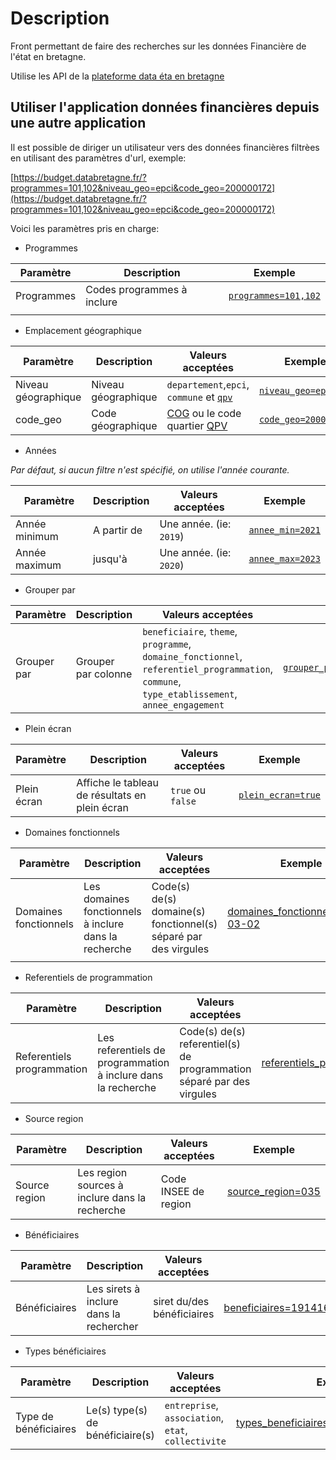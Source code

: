 # Description

Front permettant de faire des recherches sur les données Financière de l'état en bretagne.  

Utilise les API de la [plateforme data éta en bretagne](https://github.com/SIB-rennes/DataEtatBretagne-back/blob/main/README.md)

## Utiliser l'application données financières depuis une autre application

Il est possible de diriger un utilisateur vers des données financières filtrèes en utilisant des paramètres d'url, exemple:

[https://budget.databretagne.fr/?programmes=101,102&niveau_geo=epci&code_geo=200000172](https://budget.databretagne.fr/?programmes=101,102&niveau_geo=epci&code_geo=200000172)

Voici les paramètres pris en charge:

- Programmes

| Paramètre  | Description                | Exemple                                                                    |
| ---------- | -------------------------- | -------------------------------------------------------------------------- |
| Programmes | Codes programmes à inclure | [`programmes=101,102`](https://budget.databretagne.fr/?programmes=101,102) |
|            |                            |                                                                            |

- Emplacement géographique

| Paramètre           | Description         | Valeurs acceptées                                                                                                                                                                                          | Exemple                                                                                    |
| ------------------- | ------------------- | ---------------------------------------------------------------------------------------------------------------------------------------------------------------------------------------------------------- | ------------------------------------------------------------------------------------------ |
| Niveau géographique | Niveau géographique | `departement`,`epci`, `commune` et [`qpv`](https://www.insee.fr/fr/statistiques/2500477#documentation-sommaire)                                                                                            | [`niveau_geo=epci`](https://budget.databretagne.fr/?niveau_geo=epci&code_geo=200000172)    |
| code_geo            | Code géographique   | [COG](https://www.insee.fr/fr/recherche/recherche-geographique?debut=0) ou le code quartier [QPV](https://www.data.gouv.fr/fr/datasets/quartiers-prioritaires-de-la-politique-de-la-ville-qpv/#/resources) | [`code_geo=200000172`](https://budget.databretagne.fr/?niveau_geo=epci&code_geo=200000172) |

- Années

*Par défaut, si aucun filtre n'est spécifié, on utilise l'année courante.*

| Paramètre     | Description | Valeurs acceptées       | Exemple                                                                           |
| ------------- | ----------- | ----------------------- | --------------------------------------------------------------------------------- |
| Année minimum | A partir de | Une année. (ie: `2019`) | [`annee_min=2021`](https://budget.databretagne.fr/?annee_min=2019&annee_max=2020) |
| Année maximum | jusqu'à     | Une année. (ie: `2020`) | [`annee_max=2023`](https://budget.databretagne.fr/?annee_min=2019&annee_max=2020) |

- Grouper par

| Paramètre   | Description         | Valeurs acceptées                                                                                                                             | Exemple                                                                                                                                             |
| ----------- | ------------------- | --------------------------------------------------------------------------------------------------------------------------------------------- | --------------------------------------------------------------------------------------------------------------------------------------------------- |
| Grouper par | Grouper par colonne | `beneficiaire`, `theme`, `programme`, `domaine_fonctionnel`, `referentiel_programmation`, `commune`, `type_etablissement`, `annee_engagement` | [`grouper_par=beneficiaire,theme`](https://budget.databretagne.fr/?programmes=101,102&annee_min=2019&annee_max=2019&grouper_par=beneficiaire,theme) |

- Plein écran

| Paramètre   | Description                                    | Valeurs acceptées | Exemple                                                                               |
| ----------- | ---------------------------------------------- | ----------------- | ------------------------------------------------------------------------------------- |
| Plein écran | Affiche le tableau de résultats en plein écran | `true` ou `false` | [`plein_ecran=true`](https://budget.databretagne.fr/?programmes=107&plein_ecran=true) |


- Domaines fonctionnels

| Paramètre             | Description                                           | Valeurs acceptées                                               | Exemple                                                                                                                            |
| --------------------- | ----------------------------------------------------- | --------------------------------------------------------------- | ---------------------------------------------------------------------------------------------------------------------------------- |
| Domaines fonctionnels | Les domaines fonctionnels à inclure dans la recherche | Code(s) de(s) domaine(s) fonctionnel(s) séparé par des virgules | [domaines_fonctionnels=0103-03-02](https://budget.databretagne.fr/?domaines_fonctionnels=0103-03-02&annee_min=2019&annee_max=2019) |
|                       |

- Referentiels de programmation

| Paramètre                  | Description                                                   | Valeurs acceptées                                                     | Exemple                                                                                                                                                                    |
| -------------------------- | ------------------------------------------------------------- | --------------------------------------------------------------------- | -------------------------------------------------------------------------------------------------------------------------------------------------------------------------- |
| Referentiels programmation | Les referentiels de programmation à inclure dans la recherche | Code(s) de(s) referentiel(s) de programmation séparé par des virgules | [referentiels_programmation=0119010101A9,010101040101](https://budget.databretagne.fr/?referentiels_programmation=0119010101A9,010101040101&annee_min=2019&annee_max=2019) |

- Source region

| Paramètre     | Description                                    | Valeurs acceptées    | Exemple                                                                                                             |
| ------------- | ---------------------------------------------- | -------------------- | ------------------------------------------------------------------------------------------------------------------- |
| Source region | Les region sources à inclure dans la recherche | Code INSEE de region | [source_region=035](https://budget.databretagne.fr/?source_region=035&annee_min=2021&annee_max=2022&programmes=107) |

- Bénéficiaires

| Paramètre     | Description                             | Valeurs acceptées          | Exemple                                                                                                                    |
| ------------- | --------------------------------------- | -------------------------- | -------------------------------------------------------------------------------------------------------------------------- |
| Bénéficiaires | Les sirets à inclure dans la rechercher | siret du/des bénéficiaires | [beneficiaires=19141687400011,34305956400959](https://budget.databretagne.fr/?beneficiaires=19141687400011,34305956400959) |

- Types bénéficiaires

| Paramètre             | Description                      | Valeurs acceptées                                   | Exemple                                                                                                                |
| --------------------- | -------------------------------- | --------------------------------------------------- | ---------------------------------------------------------------------------------------------------------------------- |
| Type de bénéficiaires | Le(s) type(s) de bénéficiaire(s) | `entreprise`, `association`, `etat`, `collectivite` | [types_beneficiaires=entreprise,association](https://budget.databretagne.fr/?types_beneficiaires=entreprise,association) |